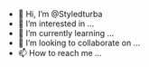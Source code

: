 - 👋 Hi, I’m @Styledturba
- 👀 I’m interested in ...
- 🌱 I’m currently learning ...
- 💞️ I’m looking to collaborate on ...
- 📫 How to reach me ...

<!---
Styledturba/Styledturba is a ✨ special ✨ repository because its `README.md` (this file) appears on your GitHub profile.
You can click the Preview link to take a look at your changes.
--->
